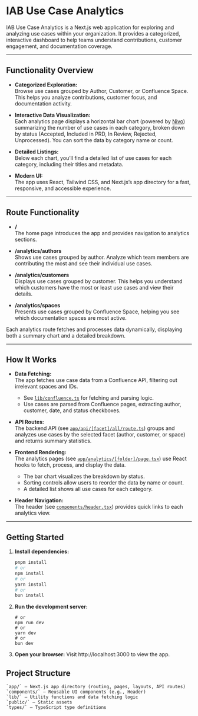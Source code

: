 # IAB Use Case Analytics

IAB Use Case Analytics is a Next.js web application for exploring and analyzing use cases within your organization. It provides a categorized, interactive dashboard to help teams understand contributions, customer engagement, and documentation coverage.

---

## Functionality Overview

- **Categorized Exploration:**  
  Browse use cases grouped by Author, Customer, or Confluence Space. This helps you analyze contributions, customer focus, and documentation activity.

- **Interactive Data Visualization:**  
  Each analytics page displays a horizontal bar chart (powered by [Nivo](https://nivo.rocks/)) summarizing the number of use cases in each category, broken down by status (Accepted, Included in PRD, In Review, Rejected, Unprocessed). You can sort the data by category name or count.

- **Detailed Listings:**  
  Below each chart, you’ll find a detailed list of use cases for each category, including their titles and metadata.

- **Modern UI:**  
  The app uses React, Tailwind CSS, and Next.js’s app directory for a fast, responsive, and accessible experience.

---

## Route Functionality

- **/**  
  The home page introduces the app and provides navigation to analytics sections.

- **/analytics/authors**  
  Shows use cases grouped by author. Analyze which team members are contributing the most and see their individual use cases.

- **/analytics/customers**  
  Displays use cases grouped by customer. This helps you understand which customers have the most or least use cases and view their details.

- **/analytics/spaces**  
  Presents use cases grouped by Confluence Space, helping you see which documentation spaces are most active.

Each analytics route fetches and processes data dynamically, displaying both a summary chart and a detailed breakdown.

---

## How It Works

- **Data Fetching:**  
  The app fetches use case data from a Confluence API, filtering out irrelevant spaces and IDs.  
  - See [`lib/confluence.ts`](lib/confluence.ts) for fetching and parsing logic.
  - Use cases are parsed from Confluence pages, extracting author, customer, date, and status checkboxes.

- **API Routes:**  
  The backend API (see [`app/api/[facet]/all/route.ts`](app/api/[facet]/all/route.ts)) groups and analyzes use cases by the selected facet (author, customer, or space) and returns summary statistics.

- **Frontend Rendering:**  
  The analytics pages (see [`app/analytics/[folder]/page.tsx`](app/analytics/[folder]/page.tsx)) use React hooks to fetch, process, and display the data.  
  - The bar chart visualizes the breakdown by status.
  - Sorting controls allow users to reorder the data by name or count.
  - A detailed list shows all use cases for each category.

- **Header Navigation:**  
  The header (see [`components/header.tsx`](components/header.tsx)) provides quick links to each analytics view.

---

## Getting Started

1. **Install dependencies:**
   ```bash
   pnpm install
   # or
   npm install
   # or
   yarn install
   # or
   bun install

2. **Run the development server:**
    ```pnpm dev
    # or
    npm run dev
    # or
    yarn dev
    # or
    bun dev

3. **Open your browser:**
Visit http://localhost:3000 to view the app.

## Project Structure
    `app/` — Next.js app directory (routing, pages, layouts, API routes)
    `components/` — Reusable UI components (e.g., Header)
    `lib/` — Utility functions and data fetching logic
    `public/` — Static assets
    `types/` — TypeScript type definitions
